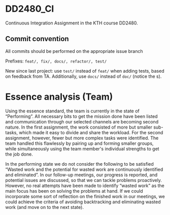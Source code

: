 # DD2480_CI
Continuous Integration Assignment in the KTH course DD2480.

## Commit convention
All commits should be performed on the appropriate issue branch

Prefixes: ```feat/, fix/, docs/, refactor/, test/```

New since last project: use ```test/``` instead of ```feat/``` when adding tests, based on feedback from TA. Additionally, use ```docs/``` instead of ```doc/``` (notice the s).

# Essence analysis (Team)
Using the essence standard, the team is currently in the state of “Performing”. All necessary bits to get the mission done have been listed and communication through our selected channels are becoming second nature. In the first assignment, the work consisted of more but smaller sub-tasks, which made it easy to divide and share the workload. For the second assignment, however, fewer but more complex tasks were identified. The team handled this flawlessly by pairing up and forming smaller groups, while simultaneously using the team member's individual strengths to get the job done.

In the performing state we do not consider the following to be satisfied “Wasted work and the potential for wasted work are continuously identified and eliminated”. In our follow-up meetings, our progress is reported, and potential issues are discussed, so that we can tackle problems proactively. However, no real attempts have been made to identify “wasted work” as the main focus has been on solving the problems at hand. If we could incorporate some sort of reflection on the finished work in our meetings, we could achieve the criteria of avoiding backtracking and eliminating wasted work (and move on to the next state).
